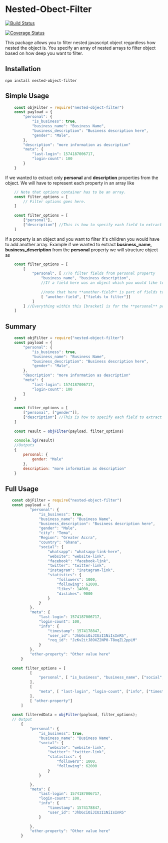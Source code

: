 # Nested-Obect-Filter
[![Build Status](https://travis-ci.org/MohammedBashiru/nested-object-filter.svg?branch=master)](https://travis-ci.org/MohammedBashiru/nested-object-filter)

[![Coverage Status](https://coveralls.io/repos/github/MohammedBashiru/nested-object-filter/badge.svg?branch=master)](https://coveralls.io/github/MohammedBashiru/nested-object-filter?branch=master)

This package allows you to filter nested javascript object regardless how nested the object is.
You specify an array of nested arrays to filter object based on how deep you want to filter.

## Installation
```npm install nested-object-filter```

## Simple Usage
```javascript
    const objFilter = require("nested-object-filter")
    const payload = {
        "personal": {
            "is_business": true,
            "business_name": "Business Name",
            "business_description": "Business description here",
            "gender": "Male",
        },
        "description": "more information as description"
        "meta": {
            "last-login": 1574187006717,
            "login-count": 100
        }
    }
```
If we wanted to extract only **personal** and **description** properties from the object. We will have to represent each property in an array like

```javascript
    // Note that options container has to be an array.
    const filter_options = [
        // Filter options goes here.
    ]
    
    const filter_options = [
        ["personal"],
        ["description"] //This is how to specify each field to extract from object.
    ]
```

If a property is an object and you want to filter it's children you would have to add another array. Example
if we wanted to extract **business_name, business_description** from the **personal** property we will structure object as
```javascript
    const filter_options = [
        [
            "personal", [ //To filter fields from personal property
                "business_name", "business_description",
                //If a field here was an object which you would like to filter its properties, You will have to open another [bracket] like
                
                //note that here **another-field** is part of fields to filter for **personal** 
                [ "another-field", ["fields to filter"]]
            ]
        ] //Everything within this [bracket] is for the **personal** property
    ]

```

## Summary

```javascript
    const objFilter = require("nested-object-filter")
    const payload = {
        "personal": {
            "is_business": true,
            "business_name": "Business Name",
            "business_description": "Business description here",
            "gender": "Male",
        },
        "description": "more information as description"
        "meta": {
            "last-login": 1574187006717,
            "login-count": 100
        }
    }
    
    const filter_options = [
        ["personal", ["gender"]],
        ["description"] //This is how to specify each field to extract from object.
    ]
    
    const result = objFilter(payload, filter_options)
    
    console.lg(result)
    //Outputs
    {
        personal: {
            gender: "Male"
        },
        description: "more information as description"
    }


```

## Full Usage

 ```javascript
    const objFilter = require("nested-object-filter")
    const payload = {
            "personal": {
                "is_business": true,
                "business_name": "Business Name",
                "business_description": "Business description here",
                "gender": "Male",
                "city": "Tema",
                "Region": "Greater Accra",
                "country": "Ghana",
                "social": {
                    "whatsapp": "whatsapp-link-here",
                    "website": "website-link",
                    "facebook": "facebook-link",
                    "twitter": "twitter-link",
                    "instagram": "instagram-link",
                    "statistics": {
                        "followers": 1000,
                        "following": 62000,
                        "likes": 14000,
                        "dislikes": 9000
                    }
                }
            },
            "meta": {
                "last-login": 1574187006717,
                "login-count": 100,
                "info": {
                    "timestamp": 1574178847,
                    "user_id": "JhbGciOiJIUzI1NiIsInR5",
                    "req_id": "JzKv2itJ89XZ2NP0-T8oqZL2ppLM"
                }
            },
            "other-property": "Other value here"
        }
        
    const filter_options = [
            [ 
                "personal", [ "is_business", "business_name", ["social", ["website", "twitter", ["statistics", ["followers", "following"]] ]] ]
            ],
            [ 
                "meta", [ "last-login", "login-count", ["info", ["timestamp", "user_id"]] ]
            ],
            [ "other-property"]
        ]
    
    const filteredData = objFilter(payload, filter_options); 
    // Output
        {
            "personal": {
                "is_business": true,
                "business_name": "Business Name",
                "social": {
                    "website": "website-link",
                    "twitter": "twitter-link",
                    "statistics": {
                        "followers": 1000,
                        "following": 62000
                    }
                }

            },
            "meta": {
                "last-login": 1574187006717,
                "login-count": 100,
                "info": {
                    "timestamp": 1574178847,
                    "user_id": "JhbGciOiJIUzI1NiIsInR5"
                }
                
            },
            "other-property": "Other value here"
        }
```






